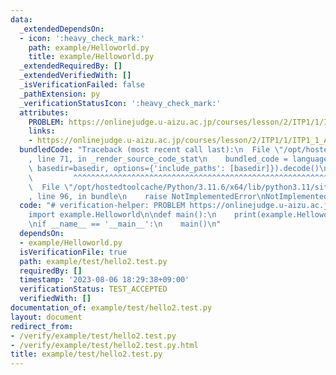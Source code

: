 ```yaml
---
data:
  _extendedDependsOn:
  - icon: ':heavy_check_mark:'
    path: example/Helloworld.py
    title: example/Helloworld.py
  _extendedRequiredBy: []
  _extendedVerifiedWith: []
  _isVerificationFailed: false
  _pathExtension: py
  _verificationStatusIcon: ':heavy_check_mark:'
  attributes:
    PROBLEM: https://onlinejudge.u-aizu.ac.jp/courses/lesson/2/ITP1/1/ITP1_1_A
    links:
    - https://onlinejudge.u-aizu.ac.jp/courses/lesson/2/ITP1/1/ITP1_1_A
  bundledCode: "Traceback (most recent call last):\n  File \"/opt/hostedtoolcache/Python/3.11.6/x64/lib/python3.11/site-packages/onlinejudge_verify/documentation/build.py\"\
    , line 71, in _render_source_code_stat\n    bundled_code = language.bundle(stat.path,\
    \ basedir=basedir, options={'include_paths': [basedir]}).decode()\n          \
    \         ^^^^^^^^^^^^^^^^^^^^^^^^^^^^^^^^^^^^^^^^^^^^^^^^^^^^^^^^^^^^^^^^^^^^^^^^^^^^^^^^^\n\
    \  File \"/opt/hostedtoolcache/Python/3.11.6/x64/lib/python3.11/site-packages/onlinejudge_verify/languages/python.py\"\
    , line 96, in bundle\n    raise NotImplementedError\nNotImplementedError\n"
  code: "# verification-helper: PROBLEM https://onlinejudge.u-aizu.ac.jp/courses/lesson/2/ITP1/1/ITP1_1_A\n\
    import example.Helloworld\n\ndef main():\n    print(example.Helloworld.get_hello_world())\n\
    \nif __name__ == '__main__':\n    main()\n"
  dependsOn:
  - example/Helloworld.py
  isVerificationFile: true
  path: example/test/hello2.test.py
  requiredBy: []
  timestamp: '2023-08-06 18:29:38+09:00'
  verificationStatus: TEST_ACCEPTED
  verifiedWith: []
documentation_of: example/test/hello2.test.py
layout: document
redirect_from:
- /verify/example/test/hello2.test.py
- /verify/example/test/hello2.test.py.html
title: example/test/hello2.test.py
---
```


